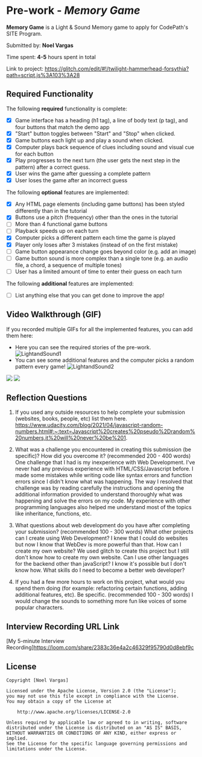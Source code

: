 # Pre-work - *Memory Game*

**Memory Game** is a Light & Sound Memory game to apply for CodePath's SITE Program. 

Submitted by: **Noel Vargas**

Time spent: **4-5** hours spent in total

Link to project: https://glitch.com/edit/#!/twilight-hammerhead-forsythia?path=script.js%3A103%3A28

## Required Functionality

The following **required** functionality is complete:

* [X] Game interface has a heading (h1 tag), a line of body text (p tag), and four buttons that match the demo app
* [X] "Start" button toggles between "Start" and "Stop" when clicked. 
* [X] Game buttons each light up and play a sound when clicked. 
* [X] Computer plays back sequence of clues including sound and visual cue for each button
* [X] Play progresses to the next turn (the user gets the next step in the pattern) after a correct guess. 
* [X] User wins the game after guessing a complete pattern
* [X] User loses the game after an incorrect guess

The following **optional** features are implemented:

* [X] Any HTML page elements (including game buttons) has been styled differently than in the tutorial
* [X] Buttons use a pitch (frequency) other than the ones in the tutorial
* [ ] More than 4 functional game buttons
* [ ] Playback speeds up on each turn
* [X] Computer picks a different pattern each time the game is played
* [X] Player only loses after 3 mistakes (instead of on the first mistake)
* [ ] Game button appearance change goes beyond color (e.g. add an image)
* [ ] Game button sound is more complex than a single tone (e.g. an audio file, a chord, a sequence of multiple tones)
* [ ] User has a limited amount of time to enter their guess on each turn

The following **additional** features are implemented:

- [ ] List anything else that you can get done to improve the app!

## Video Walkthrough (GIF)

If you recorded multiple GIFs for all the implemented features, you can add them here:
- Here you can see the required stories of the pre-work.
![LightandSound1](https://user-images.githubusercontent.com/70292282/160669791-394b78e4-5659-4fe1-9add-211b8f3f6180.gif)
- You can see some additional features and the computer picks a random pattern every game!
![LightandSound2](https://user-images.githubusercontent.com/70292282/160671079-86cfc2ea-b45f-4935-9fd4-1d5b8c680113.gif)

![](gif3-link-here)
![](gif4-link-here)

## Reflection Questions
1. If you used any outside resources to help complete your submission (websites, books, people, etc) list them here. 
https://www.udacity.com/blog/2021/04/javascript-random-numbers.html#:~:text=Javascript%20creates%20pseudo%2Drandom%20numbers,it%20will%20never%20be%201.

2. What was a challenge you encountered in creating this submission (be specific)? How did you overcome it? (recommended 200 - 400 words) 
One challenge that I had is my inexperience with Web Development. I've never had any previous experience with HTML/CSS/Javascript before. I made some mistakes while writing code like syntax errors and function errors since I didn't know what was happening. The way I resolved that challenge was by reading carefully the instructions and opening the additional information provided to understand thoroughly what was happening and solve the errors on my code. My experience with other programming languages also helped me understand most of the topics like inheritance, functions, etc.

3. What questions about web development do you have after completing your submission? (recommended 100 - 300 words) 
What other projects can I create using Web Development? I knew that I could do websites but now I know that WebDev is more powerful than that.
How can I create my own website? We used glitch to create this project but I still don't know how to create my own website.
Can I use other languages for the backend other than javaScript? I know it's possible but I don't know how.
What skills do I need to become a better web developer?


4. If you had a few more hours to work on this project, what would you spend them doing (for example: refactoring certain functions, adding additional features, etc). Be specific. (recommended 100 - 300 words) 
I would change the sounds to something more fun like voices of some popular characters. 





## Interview Recording URL Link

[My 5-minute Interview Recording]https://loom.com/share/2383c36e4a2c46329f95790d0d8ebf9c


## License

    Copyright [Noel Vargas]

    Licensed under the Apache License, Version 2.0 (the "License");
    you may not use this file except in compliance with the License.
    You may obtain a copy of the License at

        http://www.apache.org/licenses/LICENSE-2.0

    Unless required by applicable law or agreed to in writing, software
    distributed under the License is distributed on an "AS IS" BASIS,
    WITHOUT WARRANTIES OR CONDITIONS OF ANY KIND, either express or implied.
    See the License for the specific language governing permissions and
    limitations under the License.
